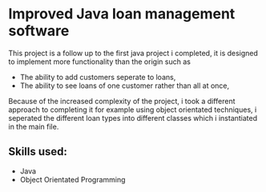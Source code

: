 # Improved Java loan management software

This project is a follow up to the first java project i completed, it is designed to implement more functionality than the origin such as

- The ability to add customers seperate to loans,
- The ability to see loans of one customer rather than all at once,

Because of the increased complexity of the project, i took a different approach to completing it for example using object orientated techniques, i seperated the different loan types into different classes which i instantiated in the main file.

## Skills used:
- Java
- Object Orientated Programming
